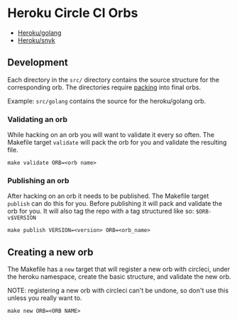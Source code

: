 # Heroku Circle CI Orbs

* [Heroku/golang](https://circleci.com/orbs/registry/orb/heroku/golang)
* [Heroku/snyk](https://circleci.com/orbs/registry/orb/heroku/snyk)

## Development

Each directory in the `src/` directory contains the source structure for the corresponding orb.
The directories require [packing](https://circleci.com/docs/2.0/creating-orbs/#packing-a-config) into final orbs.

Example: `src/golang` contains the source for the heroku/golang orb.

### Validating an orb

While hacking on an orb you will want to validate it every so often. The Makefile target `validate` will pack the
orb for you and validate the resulting file.

```console
make validate ORB=<orb name>
```

### Publishing an orb

After hacking on an orb it needs to be published. The Makefile target `publish` can do this for you.
Before publishing it will pack and validate the orb for you.
It will also tag the repo with a tag structured like so: `$ORB-v$VERSION`

```console
make publish VERSION=<version> ORB=<orb_name>
```

## Creating a new orb

The Makefile has a `new` target that will register a new orb with circleci, under the heroku namespace, create the basic structure,
and validate the new orb.

NOTE: registering a new orb with circleci can't be undone, so don't use this unless you really want to.

```console
make new ORB=<ORB NAME>
```
